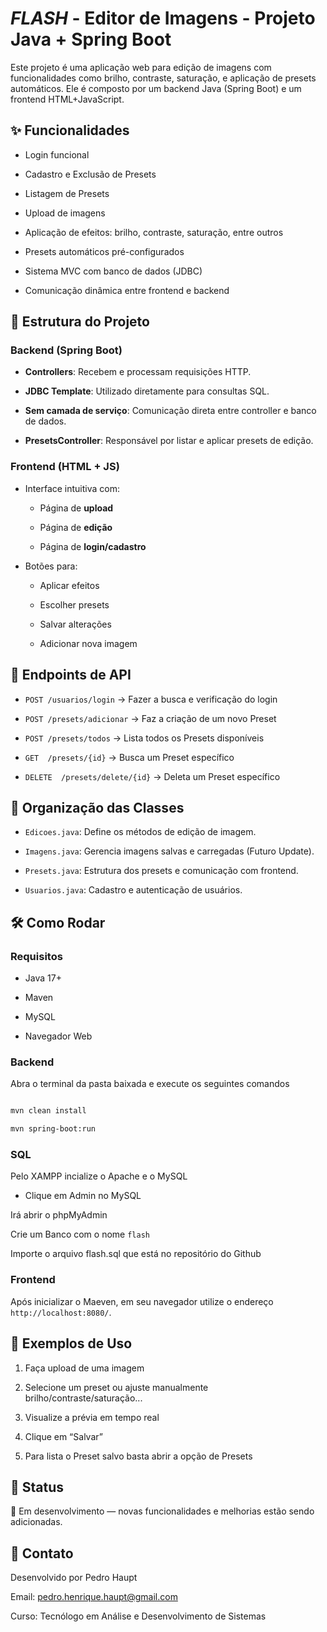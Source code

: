 
# **_FLASH_** - Editor de Imagens - Projeto Java + Spring Boot

  

Este projeto é uma aplicação web para edição de imagens com funcionalidades como brilho, contraste, saturação, e aplicação de presets automáticos. Ele é composto por um backend Java (Spring Boot) e um frontend HTML+JavaScript.

  

## ✨ Funcionalidades

 - Login funcional

- Cadastro e Exclusão de Presets

- Listagem de Presets

- Upload de imagens

- Aplicação de efeitos: brilho, contraste, saturação, entre outros

- Presets automáticos pré-configurados

- Sistema MVC com banco de dados (JDBC)

- Comunicação dinâmica entre frontend e backend

  

## 🧱 Estrutura do Projeto

  

### Backend (Spring Boot)

  

-  **Controllers**: Recebem e processam requisições HTTP.

-  **JDBC Template**: Utilizado diretamente para consultas SQL.

-  **Sem camada de serviço**: Comunicação direta entre controller e banco de dados.

-  **PresetsController**: Responsável por listar e aplicar presets de edição.

  

### Frontend (HTML + JS)

- Interface intuitiva com:

  - Página de **upload**

  - Página de **edição**

  - Página de **login/cadastro**

- Botões para:

  - Aplicar efeitos

  - Escolher presets

  - Salvar alterações

  - Adicionar nova imagem

  

## 🔌 Endpoints de API

  
-  `POST /usuarios/login` → Fazer a busca e verificação do login

-  `POST /presets/adicionar` → Faz a criação de um novo Preset

-  `POST /presets/todos` → Lista todos os Presets disponíveis

-  `GET  /presets/{id}` → Busca um Preset específico

-  `DELETE  /presets/delete/{id}` → Deleta um Preset específico

  

## 📁 Organização das Classes

  

-  `Edicoes.java`: Define os métodos de edição de imagem.

-  `Imagens.java`: Gerencia imagens salvas e carregadas (Futuro Update).

-  `Presets.java`: Estrutura dos presets e comunicação com frontend.

-  `Usuarios.java`: Cadastro e autenticação de usuários.
  

## 🛠️ Como Rodar

  

### Requisitos

  

- Java 17+

- Maven

- MySQL

- Navegador Web

  

### Backend

Abra o terminal da pasta baixada e execute os seguintes comandos

```bash

mvn clean install

mvn spring-boot:run

```

### SQL

  

Pelo XAMPP incialize o Apache e o MySQL

- Clique em Admin no MySQL

Irá abrir o phpMyAdmin

Crie um Banco com o nome `flash`

Importe o arquivo flash.sql que está no repositório do Github
  



### Frontend

  

Após inicializar o Maeven, em seu navegador utilize o endereço `http://localhost:8080/`.

  




## 📸 Exemplos de Uso

  

1. Faça upload de uma imagem

2. Selecione um preset ou ajuste manualmente brilho/contraste/saturação...

3. Visualize a prévia em tempo real

4. Clique em “Salvar”

5. Para lista o Preset salvo basta abrir a opção de Presets 

  

## 📌 Status

  

🚧 Em desenvolvimento — novas funcionalidades e melhorias estão sendo adicionadas.

  

## 📧 Contato

  

Desenvolvido por Pedro Haupt

Email: pedro.henrique.haupt@gmail.com

Curso: Tecnólogo em Análise e Desenvolvimento de Sistemas
